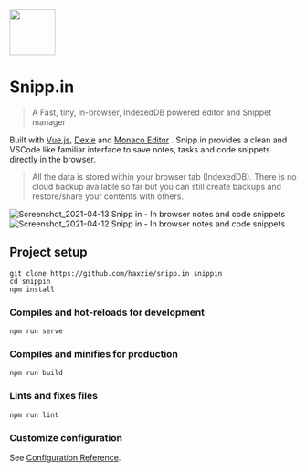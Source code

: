 <img src="https://raw.githubusercontent.com/haxzie/snipp.in/master/public/logo.png" width="80px" height="80px"/>

# Snipp.in
> A Fast, tiny, in-browser, IndexedDB powered editor and Snippet manager

Built with [Vue.js](https://vuejs.org), [Dexie](https://dexie.org) and [Monaco Editor](https://microsoft.github.io/monaco-editor/) . Snipp.in provides a clean and VSCode like familiar interface to save notes, tasks and code snippets directly in the browser. 
> All the data is stored within your browser tab (IndexedDB). There is no cloud backup available so far but you can still create backups and restore/share your contents with others.

![Screenshot_2021-04-13 Snipp in - In browser notes and code snippets](https://user-images.githubusercontent.com/53584487/115232100-fcb42300-a133-11eb-803f-45efa41fc719.png)
![Screenshot_2021-04-12 Snipp in - In browser notes and code snippets](https://user-images.githubusercontent.com/53584487/115232151-05a4f480-a134-11eb-9033-cf696f38d1f2.png)


## Project setup
```
git clone https://github.com/haxzie/snipp.in snippin
cd snippin
npm install
```

### Compiles and hot-reloads for development
```
npm run serve
```

### Compiles and minifies for production
```
npm run build
```

### Lints and fixes files
```
npm run lint
```

### Customize configuration
See [Configuration Reference](https://cli.vuejs.org/config/).
